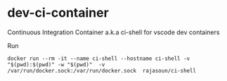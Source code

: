 # dev-ci-container

Continuous Integration Container a.k.a ci-shell for vscode dev containers

Run 
```
docker run --rm -it --name ci-shell --hostname ci-shell -v "$(pwd):$(pwd)" -w "$(pwd)"  -v /var/run/docker.sock:/var/run/docker.sock  rajasoun/ci-shell
```
